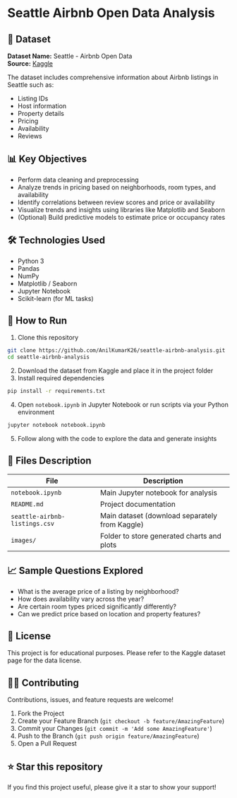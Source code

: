 # Seattle Airbnb Open Data Analysis


## 📂 Dataset
**Dataset Name:** Seattle - Airbnb Open Data  
**Source:** [Kaggle](https://www.kaggle.com)

The dataset includes comprehensive information about Airbnb listings in Seattle such as:
* Listing IDs
* Host information
* Property details
* Pricing
* Availability
* Reviews

## 📊 Key Objectives
- Perform data cleaning and preprocessing
- Analyze trends in pricing based on neighborhoods, room types, and availability
- Identify correlations between review scores and price or availability
- Visualize trends and insights using libraries like Matplotlib and Seaborn
- (Optional) Build predictive models to estimate price or occupancy rates

## 🛠️ Technologies Used
- Python 3
- Pandas
- NumPy
- Matplotlib / Seaborn
- Jupyter Notebook
- Scikit-learn (for ML tasks)

## 🚀 How to Run
1. Clone this repository
```bash
git clone https://github.com/AnilKumarK26/seattle-airbnb-analysis.git
cd seattle-airbnb-analysis
```

2. Download the dataset from Kaggle and place it in the project folder
3. Install required dependencies
```bash
pip install -r requirements.txt
```

4. Open `notebook.ipynb` in Jupyter Notebook or run scripts via your Python environment
```bash
jupyter notebook notebook.ipynb
```

5. Follow along with the code to explore the data and generate insights

## 📌 Files Description
| File | Description |
|------|-------------|
| `notebook.ipynb` | Main Jupyter notebook for analysis |
| `README.md` | Project documentation |
| `seattle-airbnb-listings.csv` | Main dataset (download separately from Kaggle) |
| `images/` | Folder to store generated charts and plots |

## 📈 Sample Questions Explored
- What is the average price of a listing by neighborhood?
- How does availability vary across the year?
- Are certain room types priced significantly differently?
- Can we predict price based on location and property features?

## 🤝 License
This project is for educational purposes. Please refer to the Kaggle dataset page for the data license.



## 👨‍💻 Contributing
Contributions, issues, and feature requests are welcome!

1. Fork the Project
2. Create your Feature Branch (`git checkout -b feature/AmazingFeature`)
3. Commit your Changes (`git commit -m 'Add some AmazingFeature'`)
4. Push to the Branch (`git push origin feature/AmazingFeature`)
5. Open a Pull Request

## ⭐ Star this repository
If you find this project useful, please give it a star to show your support!
